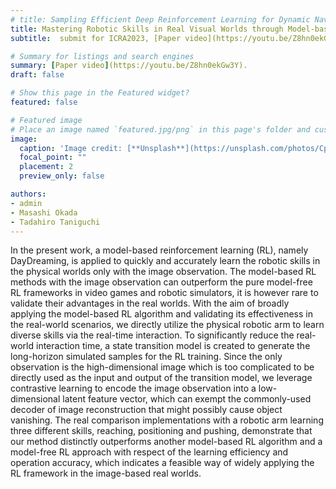 ```yaml
---
# title: Sampling Efficient Deep Reinforcement Learning for Dynamic Navigation with Raw Laser Scans
title: Mastering Robotic Skills in Real Visual Worlds through Model-based Reinforcement Learning
subtitle:  submit for ICRA2023, [Paper video](https://youtu.be/Z8hn0ekGw3Y).

# Summary for listings and search engines
summary: [Paper video](https://youtu.be/Z8hn0ekGw3Y).
draft: false

# Show this page in the Featured widget?
featured: false

# Featured image
# Place an image named `featured.jpg/png` in this page's folder and customize its options here.
image:
  caption: 'Image credit: [**Unsplash**](https://unsplash.com/photos/CpkOjOcXdUY)'
  focal_point: ""
  placement: 2
  preview_only: false

authors:
- admin
- Masashi Okada
- Tadahiro Taniguchi
---
```


In the present work, a model-based reinforcement learning (RL), namely DayDreaming, is applied to quickly and accurately learn the robotic skills in the physical worlds only with the image observation. The model-based RL methods with the image observation can outperform the pure model-free RL frameworks in video games and robotic simulators, it is however rare to validate their advantages in the real worlds. With the aim of broadly applying the model-based RL algorithm and validating its effectiveness in the real-world scenarios, we directly utilize the physical robotic arm to learn diverse skills via the real-time interaction. To significantly reduce the real-world interaction time, a state transition model is created to generate the long-horizon simulated samples for the RL training. Since the only observation is the high-dimensional image which is too complicated to be directly used as the input and output of the transition model, we leverage contrastive learning to encode the image observation into a low-dimensional latent feature vector, which can exempt the commonly-used decoder of image reconstruction that might possibly cause object vanishing. The real comparison implementations with a robotic arm learning three different skills, reaching, positioning and pushing, demonstrate that our method distinctly outperforms another model-based RL algorithm and a model-free RL approach with respect of the learning efficiency and operation accuracy, which indicates a feasible way of widely applying the RL framework in the image-based real worlds.
